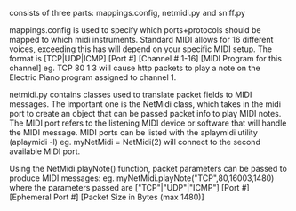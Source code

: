 consists of three parts: mappings.config, netmidi.py and sniff.py

mappings.config is used to specify which ports+protocols should be mapped to which midi instruments. Standard MIDI allows for 16 different voices, exceeding this has will depend on your specific MIDI setup. The format is [TCP|UDP|ICMP] [Port #] [Channel # 1-16] [MIDI Program for this channel]
eg. TCP 80 1 3
will cause http packets to play a note on the Electric Piano program assigned to channel 1.

netmidi.py contains classes used to translate packet fields to MIDI messages. The important one is the NetMidi class, which takes in the midi port to create an object that can be passed packet info to play MIDI notes. The MIDI port refers to the listening MIDI device or software that will handle the MIDI message. MIDI ports can be listed with the aplaymidi utility (aplaymidi -l)
eg. myNetMidi = NetMidi(2)
will connect to the second available MIDI port.

Using the NetMidi.playNote() function, packet parameters can be passed to produce MIDI messages:
eg. myNetMidi.playNote("TCP",80,16003,1480)
where the parameters passed are ["TCP"|"UDP"|"ICMP"] [Port #] [Ephemeral Port #] [Packet Size in Bytes (max 1480)]
